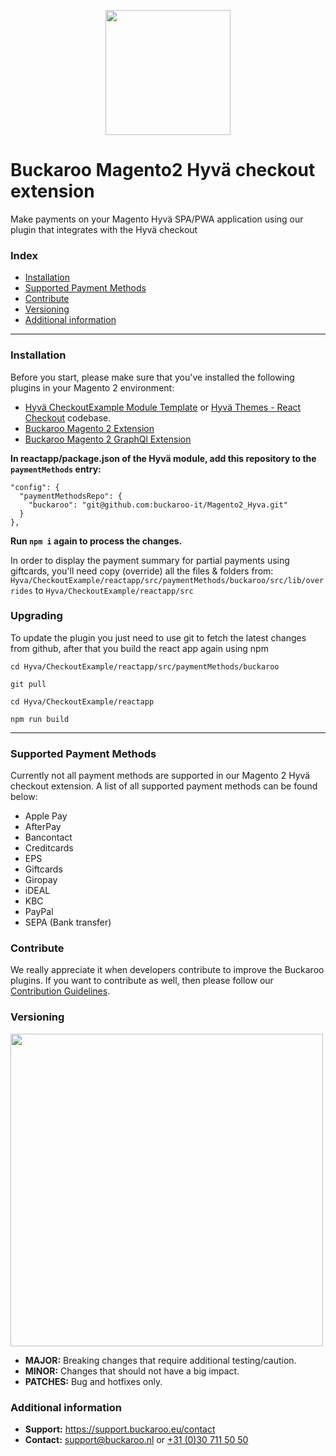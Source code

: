 <p align="center">
  <img src="https://www.buckaroo.nl/media/3577/magento2_hyva_icon.png" width="200px" position="center">
</p>

# Buckaroo Magento2 Hyvä checkout extension
Make payments on your Magento Hyvä SPA/PWA application using our plugin that integrates with the Hyvä checkout

### Index
- [Installation](#installation)
- [Supported Payment Methods](#supported-payment-methods)
- [Contribute](#contribute)
- [Versioning](#versioning)
- [Additional information](#additional-information)
---

### Installation

Before you start, please make sure that you've installed the following plugins in your Magento 2 environment:

- [Hyvä CheckoutExample Module Template](https://github.com/hyva-themes/magento2-checkout-example)  or  [Hyvä Themes - React Checkout](https://github.com/hyva-themes/magento2-react-checkout)  codebase.
- [Buckaroo Magento 2 Extension](https://github.com/buckaroo-it/Magento2)
- [Buckaroo Magento 2 GraphQl Extension](https://github.com/buckaroo-it/Magento2_GraphQL)

**In reactapp/package.json of the Hyvä module, add this repository to the `paymentMethods` entry:**

```
"config": {
  "paymentMethodsRepo": {
    "buckaroo": "git@github.com:buckaroo-it/Magento2_Hyva.git"
  }
},
```

**Run  `npm i`  again to process the changes.**

In order to display the payment summary for partial payments using giftcards, you'll need copy (override) all the files & folders from: `Hyva/CheckoutExample/reactapp/src/paymentMethods/buckaroo/src/lib/overrides` to `Hyva/CheckoutExample/reactapp/src`

### Upgrading

To update the plugin you just need to use git to fetch the latest changes from github, after that you build the react app again using npm

`cd Hyva/CheckoutExample/reactapp/src/paymentMethods/buckaroo`

`git pull`

`cd Hyva/CheckoutExample/reactapp`

`npm run build`

---
### Supported Payment Methods
Currently not all payment methods are supported in our Magento 2 Hyvä checkout extension. A list of all supported payment methods can be found below:
- Apple Pay
- AfterPay
- Bancontact
- Creditcards
- EPS
- Giftcards
- Giropay
- iDEAL
- KBC
- PayPal
- SEPA (Bank transfer)


### Contribute
We really appreciate it when developers contribute to improve the Buckaroo plugins.
If you want to contribute as well, then please follow our [Contribution Guidelines](CONTRIBUTING.md).

### Versioning 
<p align="left">
  <img src="https://www.buckaroo.nl/media/3480/magento_versioning.png" width="500px" position="center">
</p>

- **MAJOR:** Breaking changes that require additional testing/caution.
- **MINOR:** Changes that should not have a big impact.
- **PATCHES:** Bug and hotfixes only.


### Additional information
- **Support:** https://support.buckaroo.eu/contact
- **Contact:** [support@buckaroo.nl](mailto:support@buckaroo.nl) or [+31 (0)30 711 50 50](tel:+310307115050)
